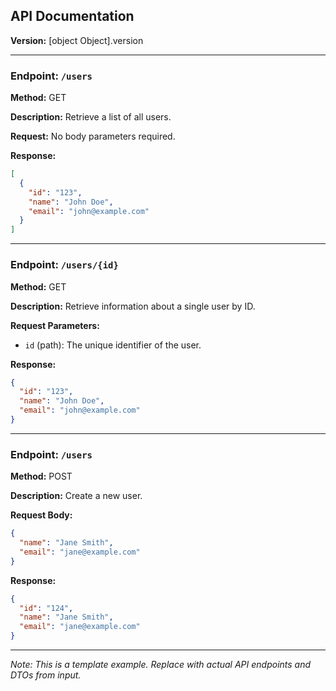 ## API Documentation

**Version:** [object Object].version

---

### Endpoint: `/users`

**Method:** GET

**Description:** Retrieve a list of all users.

**Request:** No body parameters required.

**Response:**
```json
[
  {
    "id": "123",
    "name": "John Doe",
    "email": "john@example.com"
  }
]
```

---

### Endpoint: `/users/{id}`

**Method:** GET

**Description:** Retrieve information about a single user by ID.

**Request Parameters:**
- `id` (path): The unique identifier of the user.

**Response:**
```json
{
  "id": "123",
  "name": "John Doe",
  "email": "john@example.com"
}
```

---

### Endpoint: `/users`

**Method:** POST

**Description:** Create a new user.

**Request Body:**
```json
{
  "name": "Jane Smith",
  "email": "jane@example.com"
}
```

**Response:**
```json
{
  "id": "124",
  "name": "Jane Smith",
  "email": "jane@example.com"
}
```

---

*Note: This is a template example. Replace with actual API endpoints and DTOs from input.*